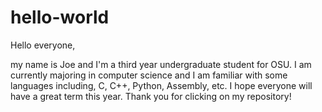 # hello-world

Hello everyone,

my name is Joe and I'm a third year undergraduate student for OSU. I am currently majoring in computer science and I am familiar with some languages including, C, C++, Python, Assembly, etc. I hope everyone will have a great term this year. Thank you for clicking on my repository!
